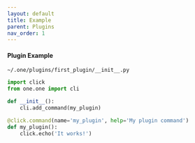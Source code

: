 ```yaml
---
layout: default
title: Example
parent: Plugins
nav_order: 1
---
```


#### Plugin Example

`~/.one/plugins/first_plugin/__init__.py`
```python
import click
from one.one import cli

def __init__():
    cli.add_command(my_plugin)

@click.command(name='my_plugin', help='My plugin command')
def my_plugin():
    click.echo('It works!')
```
